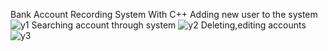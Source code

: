 Bank Account Recording System With C++
Adding new user to the system
![y1](https://user-images.githubusercontent.com/57947304/188880459-dd51722b-5456-40b1-a03e-3f6206bb8c55.PNG)
Searching account through system
![y2](https://user-images.githubusercontent.com/57947304/188880509-5fd557b1-81b9-42a7-9267-af68b21f2818.PNG)
Deleting,editing accounts
![y3](https://user-images.githubusercontent.com/57947304/188880549-6fdbb0b4-7309-4577-9132-c5a22aad2c65.PNG)
